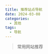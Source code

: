 ```yaml
---
title: 推荐站点导航
date: 2024-03-08
categories:
  - 其他
tags:
  - 导航
---
```


>常用网站推荐

<!-- more -->

<NavigationList />